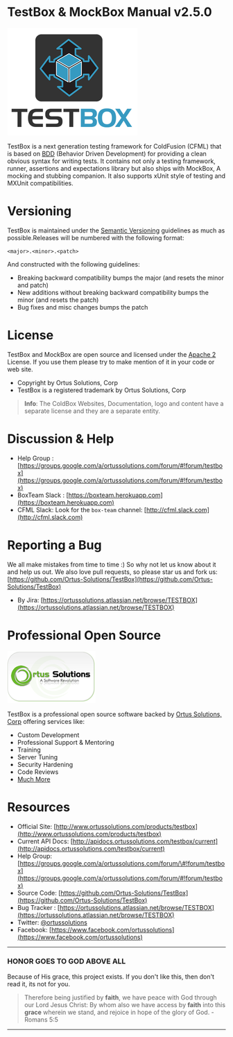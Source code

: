# TestBox & MockBox Manual v2.5.0

![TestBox](images/TestBoxLogo300.png)

TestBox is a next generation testing framework for ColdFusion \(CFML\) that is based on [BDD](http://en.wikipedia.org/wiki/Behavior-driven_development) \(Behavior Driven Development\) for providing a clean obvious syntax for writing tests. It contains not only a testing framework, runner, assertions and expectations library but also ships with MockBox, A mocking and stubbing companion. It also supports xUnit style of testing and MXUnit compatibilities.

# Versioning

TestBox is maintained under the [Semantic Versioning](http://semver.org) guidelines as much as possible.Releases will be numbered with the following format:

```
<major>.<minor>.<patch>
```

And constructed with the following guidelines:

* Breaking backward compatibility bumps the major \(and resets the minor and patch\)
* New additions without breaking backward compatibility bumps the minor \(and resets the patch\)
* Bug fixes and misc changes bumps the patch

# License

TestBox and MockBox are open source and licensed under the [Apache 2](http://www.apache.org/licenses/LICENSE-2.0.html) License. If you use them
please try to make mention of it in your code or web site.

* Copyright by Ortus Solutions, Corp
* TestBox is a registered trademark by Ortus Solutions, Corp

> **Info**: The ColdBox Websites, Documentation, logo and content have a separate license and they are a separate entity.

# Discussion & Help

* Help Group : [https://groups.google.com/a/ortussolutions.com/forum/#!forum/testbox](https://groups.google.com/a/ortussolutions.com/forum/#!forum/testbox)
* BoxTeam Slack : [https://boxteam.herokuapp.com](https://boxteam.herokuapp.com)
* CFML Slack: Look for the `box-team` channel: [http://cfml.slack.com](http://cfml.slack.com)

# Reporting a Bug

We all make mistakes from time to time :\) So why not let us know about it and help us out. We also love pull requests, so please star us and fork us: [https://github.com/Ortus-Solutions/TestBox](https://github.com/Ortus-Solutions/TestBox)

* By Jira: [https://ortussolutions.atlassian.net/browse/TESTBOX](https://ortussolutions.atlassian.net/browse/TESTBOX)

# Professional Open Source

![Ortus Solutions, Corp](images/ortussolutions_button.png)

TestBox is a professional open source software backed by [Ortus Solutions, Corp](http://www.ortussolutions.com/products/testbox) offering services like:

* Custom Development
* Professional Support & Mentoring
* Training
* Server Tuning
* Security Hardening
* Code Reviews
* [Much More](http://www.ortussolutions.com/services)

# Resources

* Official Site: [http://www.ortussolutions.com/products/testbox](http://www.ortussolutions.com/products/testbox)
* Current API Docs: [http://apidocs.ortussolutions.com/testbox/current](http://apidocs.ortussolutions.com/testbox/current)
* Help Group: [https://groups.google.com/a/ortussolutions.com/forum/\#!forum/testbox](https://groups.google.com/a/ortussolutions.com/forum/#!forum/testbox)
* Source Code: [https://github.com/Ortus-Solutions/TestBox](https://github.com/Ortus-Solutions/TestBox)
* Bug Tracker : [https://ortussolutions.atlassian.net/browse/TESTBOX](https://ortussolutions.atlassian.net/browse/TESTBOX)
* Twitter: [@ortussolutions](http://www.twitter.com/ortussolutions)
* Facebook: [https://www.facebook.com/ortussolutions](https://www.facebook.com/ortussolutions)

---

### HONOR GOES TO GOD ABOVE ALL

Because of His grace, this project exists. If you don't like this, then don't read it, its not for you.

> Therefore being justified by **faith**, we have peace with God through our Lord Jesus Christ:
> By whom also we have access by **faith** into this **grace** wherein we stand, and rejoice in hope of the glory of God. - Romans 5:5

---


